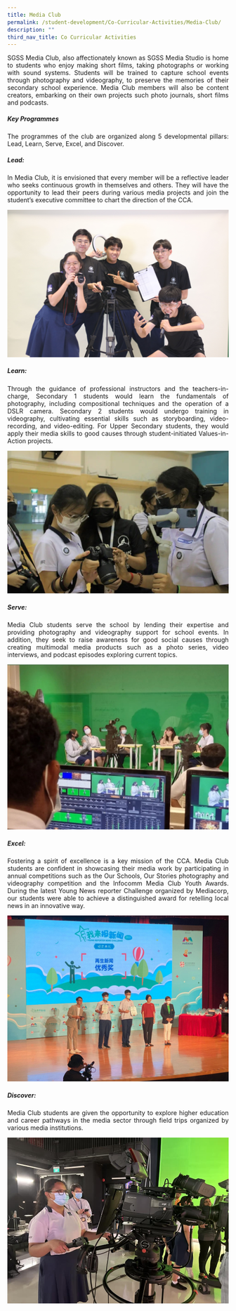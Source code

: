 ```yaml
---
title: Media Club
permalink: /student-development/Co-Curricular-Activities/Media-Club/
description: ""
third_nav_title: Co Curricular Activities
---
```

<p style="text-align: justify;">SGSS Media Club, also affectionately known as SGSS Media Studio is home to students 
who enjoy making short films, taking photographs or working with sound systems. 
Students will be trained to capture school events through photography and videography, 
to preserve the memories of their secondary school experience. Media Club members 
will also be content creators, embarking on their own projects such photo journals, 
short films and podcasts.
	
	
##### **Key Programmes**

<p style="text-align: justify;">
The programmes of the club are organized along 5 developmental pillars: Lead, Learn, Serve, Excel, and Discover.

##### **Lead:**
	
<p style="text-align: justify;">In Media Club, it is envisioned that every member will be a reflective leader who 
seeks continuous growth in themselves and others. They will have the opportunity to lead 
their peers during various media projects and join the student’s executive committee to 
chart the direction of the CCA.
	
	
![](/images/CCA%20Media%20Studio/Media%20Club%20-%20Lead.jpg)
	
	
##### **Learn:**
	

<p style="text-align: justify;">Through the guidance of professional instructors and the teachers-in-charge, 
Secondary 1 students would learn the fundamentals of photography, including 
compositional techniques and the operation of a DSLR camera. Secondary 2 students 
would undergo training in videography, cultivating essential skills such as storyboarding, 
video-recording, and video-editing. For Upper Secondary students, they would apply their 
media skills to good causes through student-initiated Values-in-Action projects.
	
	
	
![](/images/CCA%20Media%20Studio/Media%20Club%20-%20Learn.jpg)
	
	
	
##### **Serve:**
	
	
<p style="text-align: justify;">Media Club students serve the school by lending their expertise and providing 
photography and videography support for school events. In addition, they seek to raise 
awareness for good social causes through creating multimodal media products such as 
a photo series, video interviews, and podcast episodes exploring current topics.
	
	

![](/images/CCA%20Media%20Studio/Media%20Club%20-%20Serve.jpg)
	
	
	
##### **Excel:**
	
<p style="text-align: justify;">Fostering a spirit of excellence is a key mission of the CCA. Media Club students 
are confident in showcasing their media work by participating in annual competitions such 
as the Our Schools, Our Stories photography and videography competition and the 
Infocomm Media Club Youth Awards. During the latest Young News reporter Challenge 
organized by Mediacorp, our students were able to achieve a distinguished award for 
retelling local news in an innovative way.
	
	
![](/images/CCA%20Media%20Studio/Media%20Club%20-%20Excel.jpg)
	
	
##### **Discover:**
	
<p style="text-align: justify;">Media Club students are given the opportunity to explore higher education and 
career pathways in the media sector through field trips organized by various media 
institutions.
	
	
![](/images/CCA%20Media%20Studio/Media%20Club%20-%20Discover.jpg)